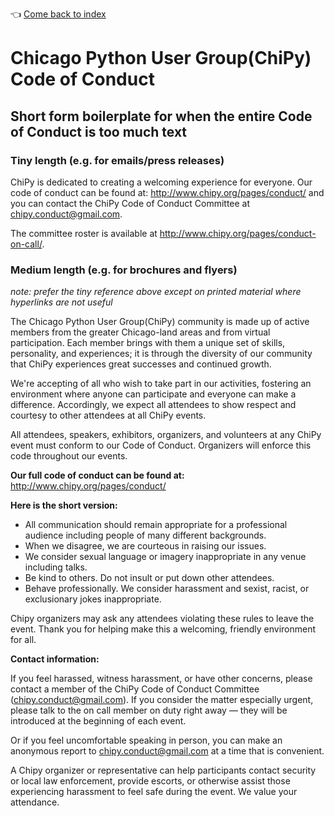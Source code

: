 :point_left: [Come back to index](README.md)

# Chicago Python User Group(ChiPy) Code of Conduct

## Short form boilerplate for when the entire Code of Conduct is too much text

### Tiny length (e.g. for emails/press releases)

ChiPy is dedicated to creating a welcoming experience for everyone.
Our code of conduct can be found at: http://www.chipy.org/pages/conduct/
and you can contact the ChiPy Code of Conduct Committee at
chipy.conduct@gmail.com.

The committee roster is available at http://www.chipy.org/pages/conduct-on-call/.

### Medium length (e.g. for brochures and flyers)

*note: prefer the tiny reference above except on printed material where
 hyperlinks are not useful*

The Chicago Python User Group(ChiPy) community is made up of active members
from the greater Chicago-land areas and from virtual participation. Each member
brings with them a unique set of skills, personality, and experiences; it is
through the diversity of our community that ChiPy experiences great successes
and continued growth.

We're accepting of all who wish to take part in our activities, fostering an
environment where anyone can participate and everyone can make a difference.
Accordingly, we expect all attendees to show respect and courtesy to other
attendees at all ChiPy events.

All attendees, speakers, exhibitors, organizers, and volunteers at any
ChiPy event must conform to our Code of Conduct. Organizers will enforce
this code throughout our events.

**Our full code of conduct can be found at:**
http://www.chipy.org/pages/conduct/

**Here is the short version:**

- All communication should remain appropriate for a professional audience
  including people of many different backgrounds.
- When we disagree, we are courteous in raising our issues.
- We consider sexual language or imagery inappropriate in any venue
  including talks.
- Be kind to others. Do not insult or put down other attendees.
- Behave professionally. We consider harassment and sexist, racist,
  or exclusionary jokes inappropriate.

Chipy organizers may ask any attendees violating these rules to leave the event.
Thank you for helping make this a welcoming, friendly environment for all.

**Contact information:**

If you feel harassed, witness harassment, or have other concerns,
please contact a member of the ChiPy Code of Conduct Committee
(chipy.conduct@gmail.com).  If you consider the matter especially
urgent, please talk to the on call member on duty right away —
they will be introduced at the beginning of each event.

Or if you feel uncomfortable speaking in person, you can make an
anonymous report to chipy.conduct@gmail.com at a time that is
convenient.

A Chipy organizer or representative can help participants contact security
or local law enforcement, provide escorts, or otherwise assist those
experiencing harassment to feel safe during the event.
We value your attendance.
